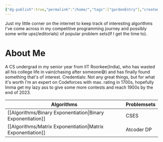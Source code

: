 ```yaml
---
{"dg-publish":true,"permalink":"/home/","tags":["gardenEntry"],"created":"2023-10-25T19:24:36.303+05:30","updated":"2023-10-25T22:18:30.316+05:30"}
---
```


Just my little corner on the internet to keep track of interesting algorithms I've come across in my competitive programming journey and possibly some write ups(/editorials) of popular problem sets(If I get the time to).

# About Me
A CS undergrad in my senior year from IIT Roorkee(India), who has wasted all his college life in vain(chasing after someone😅) and has finally found something that's of interest.
Credentials: Not any great things, but for what it's worth I'm an expert on Codeforces with max. rating in 1700s, hopefully Imma get my lazy ass to give some more contests and reach 1900s by the end of 2023.


| Algorithms                | Problemsets             |
| --------------------------| ------------------------|
| [[Algorithms/Binary Exponentiation\|Binary Exponentiation]]                    | CSES                   |
| [[Algorithms/Matrix Exponentiation\|Matrix Exponentiation]]                 | Atcoder DP                  |
